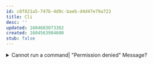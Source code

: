 ```yaml
---
id: c8f821a5-747b-4d9c-baeb-d4d47e79a722
title: Cli
desc: ''
updated: 1604603073302
created: 1604563984600
stub: false
---
```


<details><summary>
Cannot run a command| "Permission denied" Message?
</summary>

ex.
```
chmod u+x ~/Desktop/nand2tetris/tools/*.sh
```
</details>
